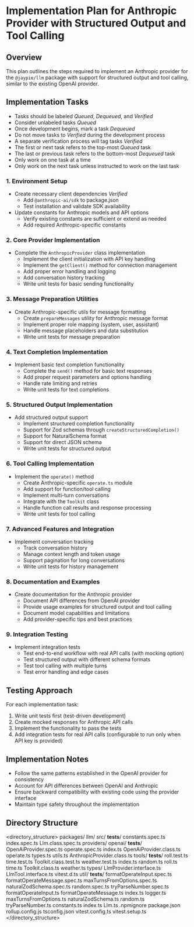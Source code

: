 # Implementation Plan for Anthropic Provider with Structured Output and Tool Calling

## Overview
This plan outlines the steps required to implement an Anthropic provider for the `@jaypie/llm` package with support for structured output and tool calling, similar to the existing OpenAI provider.

## Implementation Tasks

* Tasks should be labeled _Queued_, _Dequeued_, and _Verified_
* Consider unlabeled tasks _Queued_
* Once development begins, mark a task _Dequeued_
* Do not move tasks to _Verified_ during the development process
* A separate verification process will tag tasks _Verified_
* The first or next task refers to the top-most _Queued_ task
* The last or previous task refers to the bottom-most _Dequeued_ task
* Only work on one task at a time
* Only work on the next task unless instructed to work on the last task

### 1. Environment Setup
- Create necessary client dependencies _Verified_
  - Add `@anthropic-ai/sdk` to package.json
  - Test installation and validate SDK availability
- Update constants for Anthropic models and API options
  - Verify existing constants are sufficient or extend as needed
  - Add required Anthropic-specific constants

### 2. Core Provider Implementation
- Complete the `AnthropicProvider` class implementation
  - Implement the client initialization with API key handling
  - Implement the `getClient()` method for connection management
  - Add proper error handling and logging
  - Add conversation history tracking
  - Write unit tests for basic sending functionality

### 3. Message Preparation Utilities
- Create Anthropic-specific utils for message formatting
  - Create `prepareMessages` utility for Anthropic message format
  - Implement proper role mapping (system, user, assistant)
  - Handle message placeholders and data substitution
  - Write unit tests for message preparation

### 4. Text Completion Implementation
- Implement basic text completion functionality
  - Complete the `send()` method for basic text responses
  - Add proper request parameters and options handling
  - Handle rate limiting and retries
  - Write unit tests for text completions

### 5. Structured Output Implementation
- Add structured output support
  - Implement structured completion functionality
  - Support for Zod schemas through `createStructuredCompletion()`
  - Support for NaturalSchema format
  - Support for direct JSON schema
  - Write unit tests for structured output

### 6. Tool Calling Implementation
- Implement the `operate()` method
  - Create Anthropic-specific `operate.ts` module
  - Add support for function/tool calling
  - Implement multi-turn conversations
  - Integrate with the `Toolkit` class
  - Handle function call results and response processing
  - Write unit tests for tool calling

### 7. Advanced Features and Integration
- Implement conversation tracking
  - Track conversation history
  - Manage context length and token usage
  - Support pagination for long conversations
  - Write unit tests for history management

### 8. Documentation and Examples
- Create documentation for the Anthropic provider
  - Document API differences from OpenAI provider
  - Provide usage examples for structured output and tool calling
  - Document model capabilities and limitations
  - Add provider-specific tips and best practices

### 9. Integration Testing
- Implement integration tests
  - Test end-to-end workflow with real API calls (with mocking option)
  - Test structured output with different schema formats
  - Test tool calling with multiple turns
  - Test error handling and edge cases

## Testing Approach
For each implementation task:
1. Write unit tests first (test-driven development)
2. Create mocked responses for Anthropic API calls
3. Implement the functionality to pass the tests
4. Add integration tests for real API calls (configurable to run only when API key is provided)

## Implementation Notes
- Follow the same patterns established in the OpenAI provider for consistency
- Account for API differences between OpenAI and Anthropic
- Ensure backward compatibility with existing code using the provider interface
- Maintain type safety throughout the implementation

## Directory Structure

<directory_structure>
packages/
  llm/
    src/
      __tests__/
        constants.spec.ts
        index.spec.ts
        Llm.class.spec.ts
      providers/
        openai/
          __tests__/
            OpenAiProvider.spec.ts
            operate.spec.ts
          index.ts
          OpenAiProvider.class.ts
          operate.ts
          types.ts
          utils.ts
        AnthropicProvider.class.ts
      tools/
        __tests__/
          roll.test.ts
          time.test.ts
          Toolkit.class.test.ts
          weather.test.ts
        index.ts
        random.ts
        roll.ts
        time.ts
        Toolkit.class.ts
        weather.ts
      types/
        LlmProvider.interface.ts
        LlmTool.interface.ts
        vitest.d.ts
      util/
        __tests__/
          formatOperateInput.spec.ts
          formatOperateMessage.spec.ts
          maxTurnsFromOptions.spec.ts
          naturalZodSchema.spec.ts
          random.spec.ts
          tryParseNumber.spec.ts
        formatOperateInput.ts
        formatOperateMessage.ts
        index.ts
        logger.ts
        maxTurnsFromOptions.ts
        naturalZodSchema.ts
        random.ts
        tryParseNumber.ts
      constants.ts
      index.ts
      Llm.ts
    .npmignore
    package.json
    rollup.config.js
    tsconfig.json
    vitest.config.ts
    vitest.setup.ts
</directory_structure>